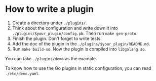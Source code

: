 # How to write a plugin

1. Create a directory under `./plugins/`.
2. Think about the configuration and write down it into `./plugins/$your_plugin/config.pb`. Then run `make gen-proto`.
3. Finish the plugin. Don't forget to write tests.
4. Add the doc of the plugin in the `./plugins/$your_plugin/README.md`.
5. Run `make build-so`. Now the plugin is compiled into `libgolang.so`.

You can take `./plugins/demo` as the example.

To know how to use the Go plugins in static configuration, you can read `./etc/demo.yaml`.
